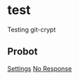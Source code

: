 # test

Testing git-crypt

## Probot

[Settings](https://probot.github.io/apps/settings/)
[No Response](https://probot.github.io/apps/no-response/)
